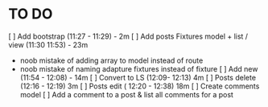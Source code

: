# TO DO

[ ] Add bootstrap (11:27 - 11:29) - 2m
[ ] Add posts Fixtures model + list / view (11:30 11:53) - 23m
  - noob mistake of adding array to model instead of route
  - noob mistake of naming adapture fixtures instead of fixture
[ ] Add new (11:54 - 12:08) - 14m
[ ] Convert to LS (12:09- 12:13) 4m
[ ] Posts delete (12:16 - 12:19) 3m
[ ] Posts edit ( 12:20 - 12:38) 18m
[ ] Create comments model
[ ] Add a comment to a post & list all comments for a post
